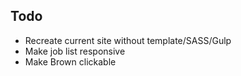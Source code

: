 ## Todo
- Recreate current site without template/SASS/Gulp
- Make job list responsive
- Make Brown clickable